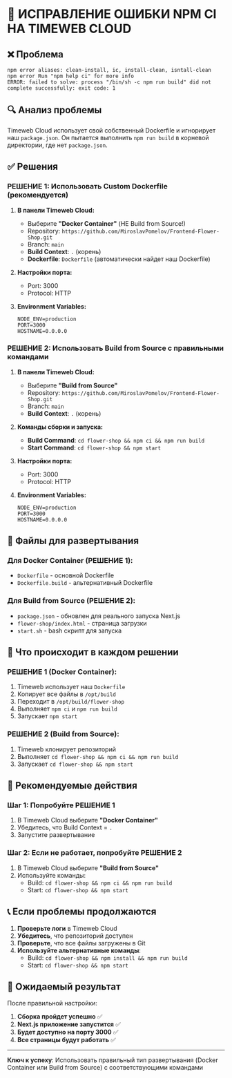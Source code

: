 # 🚨 ИСПРАВЛЕНИЕ ОШИБКИ NPM CI НА TIMEWEB CLOUD

## ❌ Проблема
```
npm error aliases: clean-install, ic, install-clean, isntall-clean
npm error Run "npm help ci" for more info
ERROR: failed to solve: process "/bin/sh -c npm run build" did not complete successfully: exit code: 1
```

## 🔍 Анализ проблемы
Timeweb Cloud использует свой собственный Dockerfile и игнорирует наш `package.json`. Он пытается выполнить `npm run build` в корневой директории, где нет `package.json`.

## ✅ Решения

### РЕШЕНИЕ 1: Использовать Custom Dockerfile (рекомендуется)

1. **В панели Timeweb Cloud:**
   - Выберите **"Docker Container"** (НЕ Build from Source!)
   - Repository: `https://github.com/MiroslavPomelov/Frontend-Flower-Shop.git`
   - Branch: `main`
   - **Build Context**: `.` (корень)
   - **Dockerfile**: `Dockerfile` (автоматически найдет наш Dockerfile)

2. **Настройки порта:**
   - Port: 3000
   - Protocol: HTTP

3. **Environment Variables:**
   ```
   NODE_ENV=production
   PORT=3000
   HOSTNAME=0.0.0.0
   ```

### РЕШЕНИЕ 2: Использовать Build from Source с правильными командами

1. **В панели Timeweb Cloud:**
   - Выберите **"Build from Source"**
   - Repository: `https://github.com/MiroslavPomelov/Frontend-Flower-Shop.git`
   - Branch: `main`
   - **Build Context**: `.` (корень)

2. **Команды сборки и запуска:**
   - **Build Command**: `cd flower-shop && npm ci && npm run build`
   - **Start Command**: `cd flower-shop && npm start`

3. **Настройки порта:**
   - Port: 3000
   - Protocol: HTTP

4. **Environment Variables:**
   ```
   NODE_ENV=production
   PORT=3000
   HOSTNAME=0.0.0.0
   ```

## 📁 Файлы для развертывания

### Для Docker Container (РЕШЕНИЕ 1):
- `Dockerfile` - основной Dockerfile
- `Dockerfile.build` - альтернативный Dockerfile

### Для Build from Source (РЕШЕНИЕ 2):
- `package.json` - обновлен для реального запуска Next.js
- `flower-shop/index.html` - страница загрузки
- `start.sh` - bash скрипт для запуска

## 🎯 Что происходит в каждом решении

### РЕШЕНИЕ 1 (Docker Container):
1. Timeweb использует наш `Dockerfile`
2. Копирует все файлы в `/opt/build`
3. Переходит в `/opt/build/flower-shop`
4. Выполняет `npm ci` и `npm run build`
5. Запускает `npm start`

### РЕШЕНИЕ 2 (Build from Source):
1. Timeweb клонирует репозиторий
2. Выполняет `cd flower-shop && npm ci && npm run build`
3. Запускает `cd flower-shop && npm start`

## 🚀 Рекомендуемые действия

### Шаг 1: Попробуйте РЕШЕНИЕ 1
1. В Timeweb Cloud выберите **"Docker Container"**
2. Убедитесь, что Build Context = `.`
3. Запустите развертывание

### Шаг 2: Если не работает, попробуйте РЕШЕНИЕ 2
1. В Timeweb Cloud выберите **"Build from Source"**
2. Используйте команды:
   - Build: `cd flower-shop && npm ci && npm run build`
   - Start: `cd flower-shop && npm start`

## 📞 Если проблемы продолжаются

1. **Проверьте логи** в Timeweb Cloud
2. **Убедитесь**, что репозиторий доступен
3. **Проверьте**, что все файлы загружены в Git
4. **Используйте альтернативные команды**:
   - Build: `cd flower-shop && npm install && npm run build`
   - Start: `cd flower-shop && npm start`

## 🎉 Ожидаемый результат

После правильной настройки:
1. **Сборка пройдет успешно** ✅
2. **Next.js приложение запустится** ✅
3. **Будет доступно на порту 3000** ✅
4. **Все страницы будут работать** ✅

---

**Ключ к успеху**: Использовать правильный тип развертывания (Docker Container или Build from Source) с соответствующими командами
